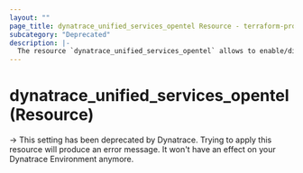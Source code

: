 ```yaml
---
layout: ""
page_title: dynatrace_unified_services_opentel Resource - terraform-provider-dynatrace"
subcategory: "Deprecated"
description: |-
  The resource `dynatrace_unified_services_opentel` allows to enable/disable unified services for OpenTelemetry
---
```


# dynatrace_unified_services_opentel (Resource)

-> This setting has been deprecated by Dynatrace. Trying to apply this resource will produce an error message. It won't have an effect on your Dynatrace Environment anymore.

